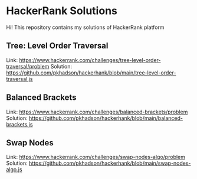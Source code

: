 # HackerRank Solutions

Hi! This repository contains my solutions of HackerRank platform


## Tree: Level Order Traversal
Link: https://www.hackerrank.com/challenges/tree-level-order-traversal/problem
Solution: https://github.com/pkhadson/hackerhank/blob/main/tree-level-order-traversal.js


## Balanced Brackets
Link: https://www.hackerrank.com/challenges/balanced-brackets/problem
Solution: https://github.com/pkhadson/hackerhank/blob/main/balanced-brackets.js


## Swap Nodes
Link: https://www.hackerrank.com/challenges/swap-nodes-algo/problem
Solution: https://github.com/pkhadson/hackerhank/blob/main/swap-nodes-algo.js
